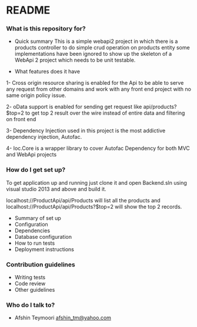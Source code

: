 # README #


### What is this repository for? ###

* Quick summary
This is a simple webapi2 project in which there is a products controller to do simple crud operation on products entity
some implementations have been ignored to show up the skeleton of a WebApi 2 project which needs to be unit testable. 

* What features does it have 

1-	Cross origin resource sharing is enabled for the Api to be able to serve any request from other domains and work with any front end project with no same origin policy issue.
 
2-	oData support is enabled for sending get request like  api/products?$top=2 to get top 2 result over the wire instead of entire data and filtering on front end

3-	Dependency Injection used in this project is the most addictive dependency injection, Autofac.

4- Ioc.Core is a wrapper library to cover Autofac Dependency for both MVC and WebApi projects


### How do I get set up? ###

To get application up and running just clone it and open Backend.sln using visual studio 2013 and above and build it.

localhost://ProductApi/api/Products will list all the products and 
localhost://ProductApi/api/Products?$top=2 will show the top 2 records.


* Summary of set up
* Configuration
* Dependencies
* Database configuration
* How to run tests
* Deployment instructions

### Contribution guidelines ###

* Writing tests
* Code review
* Other guidelines

### Who do I talk to? ###

* Afshin Teymoori afshin_tm@yahoo.com